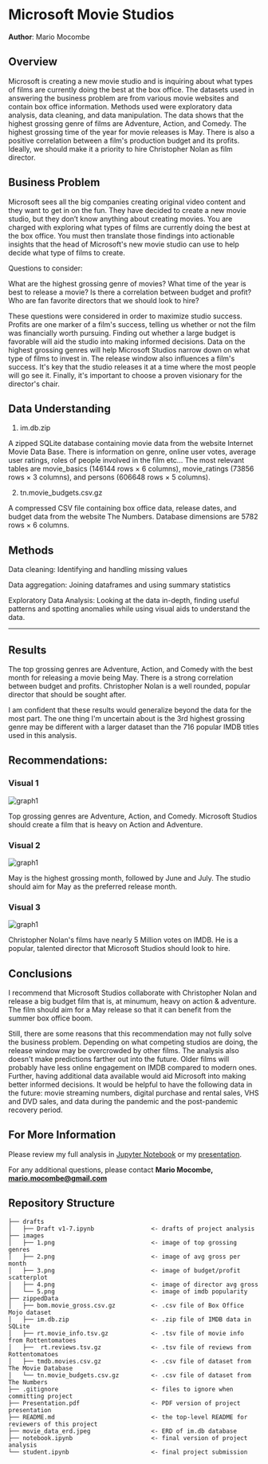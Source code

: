 # Microsoft Movie Studios

**Author**: Mario Mocombe

## Overview

Microsoft is creating a new movie studio and is inquiring about what types of films are currently doing the best at the box office. The datasets used in answering the business problem are from various movie websites and contain box office information. Methods used were exploratory data analysis, data cleaning, and data manipulation. The data shows that the highest grossing genre of films are Adventure, Action, and Comedy. The highest grossing time of the year for movie releases is May. There is also a positive correlation between a film's production budget and its profits. Ideally, we should make it a priority to hire Christopher Nolan as film director.

## Business Problem

Microsoft sees all the big companies creating original video content and they want to get in on the fun. They have decided to create a new movie studio, but they don’t know anything about creating movies. You are charged with exploring what types of films are currently doing the best at the box office. You must then translate those findings into actionable insights that the head of Microsoft's new movie studio can use to help decide what type of films to create.

Questions to consider:

What are the highest grossing genre of movies?
What time of the year is best to release a movie?
Is there a correlation between budget and profit?
Who are fan favorite directors that we should look to hire?

These questions were considered in order to maximize studio success. Profits are one marker of a film's success, telling us whether or not the film was financially worth pursuing. Finding out whether a large budget is favorable will aid the studio into making informed decisions. Data on the highest grossing genres will help Microsoft Studios narrow down on what type of films to invest in. The release window also influences a film's success. It's key that the studio releases it at a time where the most people will go see it. Finally, it's important to choose a proven visionary for the director's chair.

## Data Understanding

1. im.db.zip

A zipped SQLite database containing movie data from the website Internet Movie Data Base. There is information on genre, online user votes, average user ratings, roles of people involved in the film etc... The most relevant tables are movie_basics (146144 rows × 6 columns), movie_ratings (73856 rows × 3 columns), and persons (606648 rows × 5 columns).

2. tn.movie_budgets.csv.gz

A compressed CSV file containing box office data, release dates, and budget data from the website The Numbers.  Database dimensions are 5782 rows × 6 columns.


## Methods

Data cleaning: Identifying and handling missing values

Data aggregation: Joining dataframes and using summary statistics 

Exploratory Data Analysis: Looking at the data in-depth, finding useful patterns and spotting anomalies while using visual aids to understand the data.

***

## Results

The top grossing genres are Adventure, Action, and Comedy with the best month for releasing a movie being May.  There is a strong correlation between budget and profits.  Christopher Nolan is a well rounded, popular director that should be sought after.

I am confident that these results would generalize beyond the data for the most part.  The one thing I'm uncertain about is the 3rd highest grossing genre may be different with a larger dataset than the 716 popular IMDB titles used in this analysis.

## Recommendations:

### Visual 1
![graph1](./images/3.png)

Top grossing genres are Adventure, Action, and Comedy.  Microsoft Studios should create a film that is heavy on Action and Adventure.

### Visual 2
![graph1](./images/4.png)

May is the highest grossing month, followed by June and July.  The studio should aim for May as the preferred release month.

### Visual 3
![graph1](./images/5.png)

Christopher Nolan's films have nearly 5 Million votes on IMDB.  He is a popular, talented director that Microsoft Studios should look to hire.

## Conclusions

I recommend that Microsoft Studios collaborate with Christopher Nolan and release a big budget film that is, at minumum, heavy on action & adventure. The film should aim for a May release so that it can benefit from the summer box office boom.

Still, there are some reasons that this recommendation may not fully solve the business problem. Depending on what competing studios are doing, the release window may be overcrowded by other films. The analysis also doesn't make predictions farther out into the future. Older films will probably have less online engagement on IMDB compared to modern ones. Further, having additional data available would aid Microsoft into making better informed decisions. It would be helpful to have the following data in the future: movie streaming numbers, digital purchase and rental sales, VHS and DVD sales, and data during the pandemic and the post-pandemic recovery period.

## For More Information

Please review my full analysis in [Jupyter Notebook](./notebook.ipynb) or my [presentation](./Presentation.pdf).

For any additional questions, please contact **Mario Mocombe, mario.mocombe@gmail.com**

## Repository Structure


``````
├── drafts
│   ├── Draft v1-7.ipynb                <- drafts of project analysis
├── images
│   ├── 1.png                           <- image of top grossing genres
│   ├── 2.png                           <- image of avg gross per month
│   ├── 3.png                           <- image of budget/profit scatterplot
│   ├── 4.png                           <- image of director avg gross
│   └── 5.png                           <- image of imdb popularity
├── zippedData
│   ├── bom.movie_gross.csv.gz          <- .csv file of Box Office Mojo dataset
│   ├── im.db.zip                       <- .zip file of IMDB data in SQLite
│   ├── rt.movie_info.tsv.gz            <- .tsv file of movie info from Rottentomatoes
│   ├──  rt.reviews.tsv.gz              <- .tsv file of reviews from Rottentomatoes
│   ├── tmdb.movies.csv.gz              <- .csv file of dataset from The Movie Database
│   └── tn.movie_budgets.csv.gz         <- .csv file of dataset from The Numbers
├── .gitignore                          <- files to ignore when committing project
├── Presentation.pdf                    <- PDF version of project presentation
├── README.md                           <- the top-level README for reviewers of this project
├── movie_data_erd.jpeg                 <- ERD of im.db database
├── notebook.ipynb                      <- final version of project analysis
└── student.ipynb                       <- final project submission
``````
